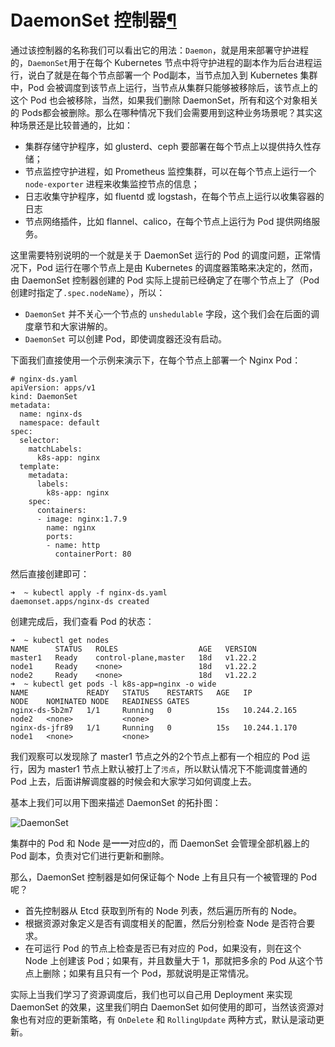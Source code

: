 # DaemonSet 控制器[¶](https://www.qikqiak.com/k3s/controller/daemonset/#DaemonSet-控制器)

通过该控制器的名称我们可以看出它的用法：`Daemon`，就是用来部署守护进程的，`DaemonSet`用于在每个 Kubernetes 节点中将守护进程的副本作为后台进程运行，说白了就是在每个节点部署一个 Pod副本，当节点加入到 Kubernetes 集群中，Pod 会被调度到该节点上运行，当节点从集群只能够被移除后，该节点上的这个 Pod 也会被移除，当然，如果我们删除 DaemonSet，所有和这个对象相关的 Pods都会被删除。那么在哪种情况下我们会需要用到这种业务场景呢？其实这种场景还是比较普通的，比如：

- 集群存储守护程序，如 glusterd、ceph 要部署在每个节点上以提供持久性存储；
- 节点监控守护进程，如 Prometheus 监控集群，可以在每个节点上运行一个 `node-exporter` 进程来收集监控节点的信息；
- 日志收集守护程序，如 fluentd 或 logstash，在每个节点上运行以收集容器的日志
- 节点网络插件，比如 flannel、calico，在每个节点上运行为 Pod 提供网络服务。

这里需要特别说明的一个就是关于 DaemonSet 运行的 Pod 的调度问题，正常情况下，Pod 运行在哪个节点上是由 Kubernetes 的调度器策略来决定的，然而，由 DaemonSet 控制器创建的 Pod 实际上提前已经确定了在哪个节点上了（Pod创建时指定了`.spec.nodeName`），所以：

- `DaemonSet` 并不关心一个节点的 `unshedulable` 字段，这个我们会在后面的调度章节和大家讲解的。
- `DaemonSet` 可以创建 Pod，即使调度器还没有启动。

下面我们直接使用一个示例来演示下，在每个节点上部署一个 Nginx Pod：

```
# nginx-ds.yaml
apiVersion: apps/v1
kind: DaemonSet
metadata:
  name: nginx-ds
  namespace: default
spec:
  selector:
    matchLabels:
      k8s-app: nginx
  template:
    metadata:
      labels:
        k8s-app: nginx
    spec:
      containers:
      - image: nginx:1.7.9
        name: nginx
        ports:
        - name: http
          containerPort: 80
```

然后直接创建即可：

```
➜  ~ kubectl apply -f nginx-ds.yaml
daemonset.apps/nginx-ds created
```

创建完成后，我们查看 Pod 的状态：

```
➜  ~ kubectl get nodes
NAME      STATUS   ROLES                  AGE   VERSION
master1   Ready    control-plane,master   18d   v1.22.2
node1     Ready    <none>                 18d   v1.22.2
node2     Ready    <none>                 18d   v1.22.2
➜  ~ kubectl get pods -l k8s-app=nginx -o wide
NAME             READY   STATUS    RESTARTS   AGE   IP             NODE    NOMINATED NODE   READINESS GATES
nginx-ds-5b2m7   1/1     Running   0          15s   10.244.2.165   node2   <none>           <none>
nginx-ds-jfr89   1/1     Running   0          15s   10.244.1.170   node1   <none>           <none>
```

我们观察可以发现除了 master1 节点之外的2个节点上都有一个相应的 Pod 运行，因为 master1 节点上默认被打上了`污点`，所以默认情况下不能调度普通的 Pod 上去，后面讲解调度器的时候会和大家学习如何调度上去。

基本上我们可以用下图来描述 DaemonSet 的拓扑图：

![DaemonSet](https://www.qikqiak.com/k3s/assets/img/controller/daemonset.png)

集群中的 Pod 和 Node 是**一一**对应d的，而 DaemonSet 会管理全部机器上的 Pod 副本，负责对它们进行更新和删除。

那么，DaemonSet 控制器是如何保证每个 Node 上有且只有一个被管理的 Pod 呢？

- 首先控制器从 Etcd 获取到所有的 Node 列表，然后遍历所有的 Node。
- 根据资源对象定义是否有调度相关的配置，然后分别检查 Node 是否符合要求。
- 在可运行 Pod 的节点上检查是否已有对应的 Pod，如果没有，则在这个 Node 上创建该 Pod；如果有，并且数量大于 1，那就把多余的 Pod 从这个节点上删除；如果有且只有一个 Pod，那就说明是正常情况。

实际上当我们学习了资源调度后，我们也可以自己用 Deployment 来实现 DaemonSet 的效果，这里我们明白 DaemonSet 如何使用的即可，当然该资源对象也有对应的更新策略，有 `OnDelete` 和 `RollingUpdate` 两种方式，默认是滚动更新。